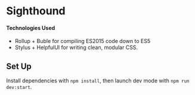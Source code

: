 # Sighthound

#### Technologies Used
* Rollup + Buble for compiling ES2015 code down to ES5
* Stylus + HelpfulUI for writing clean, modular CSS.


## Set Up

  Install dependencies with `npm install`, then launch dev mode with `npm run dev:start`.
